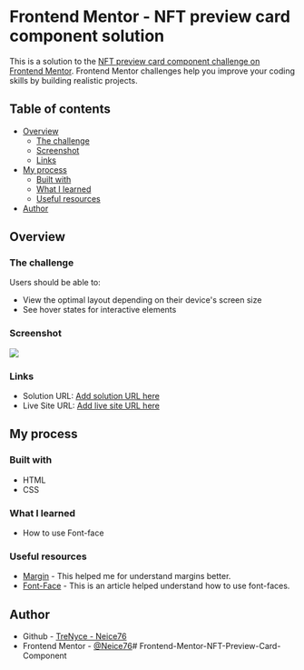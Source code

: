 # Frontend Mentor - NFT preview card component solution

This is a solution to the [NFT preview card component challenge on Frontend Mentor](https://www.frontendmentor.io/challenges/nft-preview-card-component-SbdUL_w0U). Frontend Mentor challenges help you improve your coding skills by building realistic projects. 

## Table of contents

- [Overview](#overview)
  - [The challenge](#the-challenge)
  - [Screenshot](#screenshot)
  - [Links](#links)
- [My process](#my-process)
  - [Built with](#built-with)
  - [What I learned](#what-i-learned)
  - [Useful resources](#useful-resources)
- [Author](#author)

## Overview

### The challenge

Users should be able to:

- View the optimal layout depending on their device's screen size
- See hover states for interactive elements

### Screenshot

![](./screenshot.jpg)

### Links

- Solution URL: [Add solution URL here](https://your-solution-url.com)
- Live Site URL: [Add live site URL here](https://your-live-site-url.com)

## My process

### Built with

- HTML
- CSS

### What I learned

- How to use Font-face

### Useful resources

- [Margin](https://www.w3schools.com/css/css_margin.asp) - This helped me for understand margins better.
- [Font-Face](https://www.w3schools.com/cssref/css3_pr_font-face_rule.php) - This is an article helped understand how to use font-faces.

## Author

- Github - [TreNyce - Neice76](https://github.com/Neice76)
- Frontend Mentor - [@Neice76](https://www.frontendmentor.io/profile/neice76)# Frontend-Mentor-NFT-Preview-Card-Component
